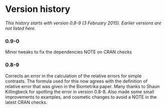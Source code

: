 # Version history

*This history starts with version 0.8-9 (3 February 2015).  Earlier versions are not listed here.*

### 0.9-0

Minor tweaks to fix the dependencies NOTE on CRAN checks

### 0.8-9

Corrects an error in the calculation of the relative errors for simple contrasts. The formula used for this now agrees with the definition of relative error that was given in the Biometrika paper. Many thanks to Shaun Killingbeck for spotting the error in version 0.8-8. Also made some small improvements to examples, and cosmetic changes to avoid a NOTE in the latest CRAN checks.
